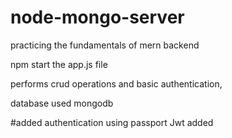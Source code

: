 # node-mongo-server
practicing the fundamentals of mern backend

npm start the app.js file

performs crud operations and basic authentication,

database used mongodb

#added authentication using passport
Jwt added

